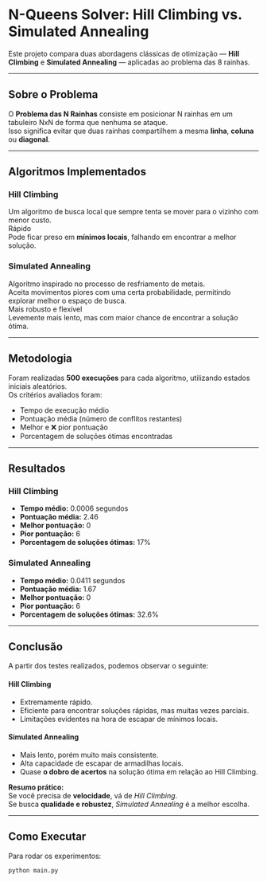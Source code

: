 # N-Queens Solver: Hill Climbing vs. Simulated Annealing

Este projeto compara duas abordagens clássicas de otimização — **Hill Climbing** e **Simulated Annealing** — aplicadas ao problema das 8 rainhas.

---

## Sobre o Problema

O **Problema das N Rainhas** consiste em posicionar N rainhas em um tabuleiro NxN de forma que nenhuma se ataque.  
Isso significa evitar que duas rainhas compartilhem a mesma **linha**, **coluna** ou **diagonal**.

---

## Algoritmos Implementados

### Hill Climbing
Um algoritmo de busca local que sempre tenta se mover para o vizinho com menor custo.  
Rápido  
Pode ficar preso em **mínimos locais**, falhando em encontrar a melhor solução.

### Simulated Annealing
Algoritmo inspirado no processo de resfriamento de metais.  
Aceita movimentos piores com uma certa probabilidade, permitindo explorar melhor o espaço de busca.  
Mais robusto e flexível  
Levemente mais lento, mas com maior chance de encontrar a solução ótima.

---

## Metodologia

Foram realizadas **500 execuções** para cada algoritmo, utilizando estados iniciais aleatórios.  
Os critérios avaliados foram:

- Tempo de execução médio  
- Pontuação média (número de conflitos restantes)  
- Melhor e ❌ pior pontuação  
- Porcentagem de soluções ótimas encontradas  

---

## Resultados

### Hill Climbing

- **Tempo médio:** 0.0006 segundos  
- **Pontuação média:** 2.46  
- **Melhor pontuação:** 0  
- **Pior pontuação:** 6  
- **Porcentagem de soluções ótimas:** 17%  

### Simulated Annealing

- **Tempo médio:** 0.0411 segundos  
- **Pontuação média:** 1.67  
- **Melhor pontuação:** 0  
- **Pior pontuação:** 6  
- **Porcentagem de soluções ótimas:** 32.6%  

---

## Conclusão

A partir dos testes realizados, podemos observar o seguinte:

#### Hill Climbing
- Extremamente rápido.
- Eficiente para encontrar soluções rápidas, mas muitas vezes parciais.
- Limitações evidentes na hora de escapar de mínimos locais.

#### Simulated Annealing
- Mais lento, porém muito mais consistente.
- Alta capacidade de escapar de armadilhas locais.
- Quase **o dobro de acertos** na solução ótima em relação ao Hill Climbing.

**Resumo prático:**  
Se você precisa de **velocidade**, vá de *Hill Climbing*.  
Se busca **qualidade e robustez**, *Simulated Annealing* é a melhor escolha.

---

## Como Executar

Para rodar os experimentos:

```bash
python main.py
```
